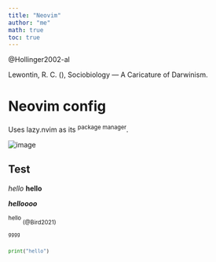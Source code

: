 ```yaml
---
title: "Neovim"
author: "me"
math: true
toc: true
---
```

@Hollinger2002-al

Lewontin, R. C. (), Sociobiology — A Caricature of Darwinism.

# Neovim config

Uses lazy.nvim as its <sup>package manager</sup>.

![image](image)

## Test

*hello*
**hello**

***helloooo***

<sup>
hello
</sup>

<sub>
(@Bird2021)

`gggg` 


```bash

```
```python
print("hello")

```

